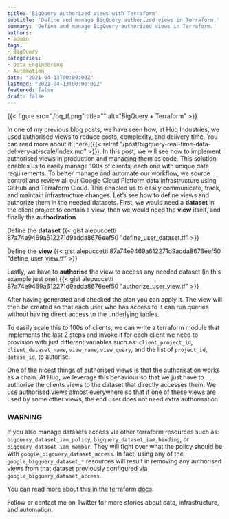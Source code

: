 ```yaml
---
title: 'BigQuery Authorized Views with Terraform'
subtitle: 'Define and manage BigQuery authorized views in Terraform.'
summary: 'Define and manage BigQuery authorized views in Terraform.'
authors:
- admin
tags:
- BigQuery
categories:
- Data Engineering
- Automation
date: "2021-04-13T00:00:00Z"
lastmod: "2021-04-13T00:00:00Z"
featured: false
draft: false
---
```



{{< figure src="./bq_tf.png" title="" alt="BigQuery + Terraform" >}}

In one of my previous blog posts, we have seen how, at Huq Industries, we used authorised views to reduce costs, complexity, and delivery time.
You can read more about it [here]({{< relref "/post/bigquery-real-time-data-delivery-at-scale/index.md" >}}).
In this post, we will see how to implement authorised views in production and managing them as code.
This solution enables us to easily manage 100s of clients, each one with unique data requirements.
To better manage and automate our workflow, we source control and review all our Google Cloud Platform data infrastructure using GitHub and Terraform Cloud.
This enabled us to easily communicate, track, and maintain infrastructure changes.
Let’s see how to define views and authorize them in the needed datasets. 
First, we would need a **dataset** in the client project to contain a view, then we would need the **view** itself, and finally the **authorization**.

Define the **dataset**
{{< gist alepuccetti 87a74e9469a612271d9adda8676eef50 "define_user_dataset.tf" >}}

Define the **view**
{{< gist alepuccetti 87a74e9469a612271d9adda8676eef50 "define_user_view.tf" >}}

Lastly, we have to **authorise** the view to access any needed dataset (in this example just one)
{{< gist alepuccetti 87a74e9469a612271d9adda8676eef50 "authorize_user_view.tf" >}}

After having generated and checked the plan you can apply it.
The view will then be created so that each user who has access to it can run queries without having direct access to the underlying tables.

To easily scale this to 100s of clients, we can write a terraform module that implements the last 2 steps and invoke it for each client we need to provision with just different variables such as: `client_project_id`, `client_dataset_name`, `view_name`, `view_query`, and the list of `project_id`, `datase_id`, to autorise.

One of the nicest things of authorised views is that the authorisation works as a chain.
At Huq, we leverage this behaviour so that we just have to authorise the clients views to the dataset that directly accesses them.
We use authorised views almost everywhere so that if one of these views are used by some other views, the end user does not need extra authorisation.

### WARNING
If you also manage datasets access via other terraform resources such as: `bigquery_dataset_iam_policy`, `bigquery_dataset_iam_binding`, or `bigquery_dataset_iam_member`. 
They will fight over what the policy should be with `google_bigquery_dataset_access`.
In fact, using any of the `google_bigquery_dataset_*` resources will result in removing any authorised views from that dataset previously configured via `google_bigquery_dataset_access`.

You can read more about this in the terraform [docs](https://registry.terraform.io/providers/hashicorp/google/latest/docs/resources/bigquery_dataset_access).

Follow or contact me on Twitter for more stories about data, infrastructure, and automation.
